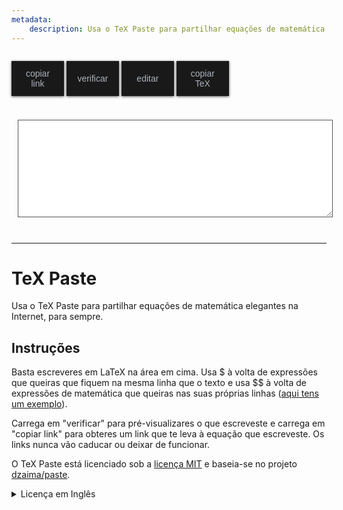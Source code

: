 ```yaml
---
metadata:
    description: Usa o TeX Paste para partilhar equações de matemática elegantes na Internet, para sempre.
---
```


<style>
textarea, button {
    /* Apart from the colours, styling copied from the "Search" bar in the blog. */
    border-top-color: #555555;
    border-top-style: solid;
    border-top-width: 0.05rem;
    border-right-color: #555555;
    border-right-style: solid;
    border-right-width: 0.05rem;
    border-bottom-color: #555555;
    border-bottom-style: solid;
    border-bottom-width: 0.05rem;
    border-left-color: #555555;
    border-left-style: solid;
    border-left-width: 0.05rem;
    border-image-outset: 0;
    border-image-repeat: stretch;
    border-image-slice: 100%;
    border-image-source: none;
    border-image-width: 1;
}

button {
    font-size:1em;
    width:6em;
    height:4em;
    vertical-align:top;
    margin-top:1em;
    margin-bottom:1em;
    background: #191919;
    border: none;
    box-shadow: 0 1px 4px #555555;
}

button:disabled {
    background: #333333;
    box-shadow: none;
}

button:hover {
    background: #202a37;
}

textarea, button, #genc {
    color: #adb3bd;
    font-family: "Miriam Libre", sans-serif;
}
</style>

<button id="saveB" title="alt+s" class="button" onclick="save_tex(true)"           >copiar<br>link</button>
<button id="viewB" title="alt+v" class="button" onclick="editor_mode(2)"           >verificar     </button>
<button id="editB" title="alt+e" class="button" onclick="editor_mode(0)"           >editar        </button>
<button id="copyB" title="alt+c" class="button" onclick="copy_link(tex_area.value)">copiar<br>TeX</button>

<div style="top:4em; left:.5em; right:.5em; bottom:0; font-size:125%; color:#101010;">
    <textarea class="mainArea" id="tex_area" spellcheck="false" style="width:100%;margin:10px" rows="10"></textarea>
    <div class="mainArea" id="genc">
    </div>
</div>
<script src="https://mathspp.com/user/themes/myquark/js/pako.min.js"></script>

<script>
    MathJax = {
    tex: {
        inlineMath: [['$', '$'], ['\\(', '\\)']]
    },
    svg: {
        fontCache: 'global'
    }
    };
</script>
<script type="text/javascript" id="MathJax-script" src="https://cdn.jsdelivr.net/npm/mathjax@3/es5/tex-svg.js"></script>

  <script type="text/javascript">
    var EDITOR_MODE = 0; // 0-edit; 2-view

    function editor_mode(mode) {
      EDITOR_MODE = mode;
      tex_area.style.display = EDITOR_MODE==0? 'block' : 'none';
      genc.style.display = EDITOR_MODE==2? 'block' : 'none';
      editB.disabled = EDITOR_MODE==0;
      viewB.disabled = EDITOR_MODE==2;
      if (mode==0) tex_area.focus();
      if (mode==2) texify_input();
    }
    
    
    function texify_input() {
        genc.innerText = tex_area.value;
        genc.style="";
        MathJax.typeset();
    }
    
    function save_tex(copyLink = false) {
      let b64 = "#0"+tex_enc(tex_area.value);
      history.pushState({}, "", b64);
      if (copyLink) copy_link(location.href.replace("/#", "#"));
    }
    function tex_enc(str = tex_area.value) {
      let bytes = new TextEncoder("utf-8").encode(str);
      return tex_arrToB64(tex_deflate(bytes));
    }
    function tex_dec(str) {
      try {
        return new TextDecoder("utf-8").decode(tex_inflate(tex_b64ToArr(str)));
      } catch (e) {
        return "failed to decode - full link not copied?";
      }
    }

    function tex_arrToB64(arr) {
      var bytestr = "";
      arr.forEach(c => bytestr+= String.fromCharCode(c));
      return btoa(bytestr).replace(/\+/g, "@").replace(/=+/, "");
    }
    function tex_b64ToArr(str) {
      return new Uint8Array([...atob(decodeURIComponent(str).replace(/@/g, "+"))].map(c=>c.charCodeAt()))
    }
    
    function tex_deflate(arr) {
      return pako.deflateRaw(arr, {"level": 9});
    }
    function tex_inflate(arr) {
      return pako.inflateRaw(arr);
    }

    function copy_link(str) {
      navigator.clipboard.writeText(str);
    }

    function tex_load_page() {
      tex_area.value = "";
      let hash = decodeURIComponent(location.hash.slice(1));
      let v = hash[0];
      hash = hash.slice(1); // remove version
      if (hash) {
        let parts = hash.split("#");
        tex_area.value = parts[0]? tex_dec(parts[0]) : "";
        editor_mode(tex_area.value? 2 : 0);
      } else editor_mode(0);
    }
    tex_load_page();
    window.onhashchange=tex_load_page;
    
    document.addEventListener("keydown", e => {
      let code = e.code;
      let ctrl = e.ctrlKey;
      let alt = e.altKey;
      if (alt) {
        if (code == 'KeyS') { saveB.click(); e.preventDefault(); viewB.click(); }
        if (code == 'KeyE') { editB.click(); e.preventDefault(); tex_area.focus(); }
        if (code == 'KeyV') { viewB.click(); e.preventDefault(); }
        if (code == 'KeyC') { copyB.click(); e.preventDefault(); }
      }
      if (ctrl && code == 'KeyR') save_tex(false);
      if (code == 'F5') save_tex(false);
    });
  </script>

<br />

---

# TeX Paste

Usa o TeX Paste para partilhar equações de matemática elegantes na Internet, para sempre.

## Instruções

Basta escreveres em LaTeX na área em cima. Usa \$ à volta de expressões que queiras que fiquem na mesma linha que o texto e usa \$\$ à volta de expressões de matemática que queiras nas suas próprias linhas ([aqui tens um exemplo][multiline]).

Carrega em "verificar" para pré-visualizares o que escreveste e carrega em "copiar link" para obteres um link que te leva à equação que escreveste. Os links nunca vão caducar ou deixar de funcionar.

O TeX Paste está licenciado sob a [licença MIT][mit] e baseia-se no projeto [dzaima/paste][dzaima-paste].

<details>
<summary>Licença em Inglês</summary>
Copyright 2020 Rodrigo Girão Serrão.
<br />
Permission is hereby granted, free of charge, to any person obtaining a copy of this software and associated documentation files (the "Software"), to deal in the Software without restriction, including without limitation the rights to use, copy, modify, merge, publish, distribute, sublicense, and/or sell copies of the Software, and to permit persons to whom the Software is furnished to do so, subject to the following conditions:
<br />
<br />
The above copyright notice and this permission notice shall be included in all copies or substantial portions of the Software.
<br />
<br />
THE SOFTWARE IS PROVIDED "AS IS", WITHOUT WARRANTY OF ANY KIND, EXPRESS OR IMPLIED, INCLUDING BUT NOT LIMITED TO THE WARRANTIES OF MERCHANTABILITY, FITNESS FOR A PARTICULAR PURPOSE AND NONINFRINGEMENT. IN NO EVENT SHALL THE AUTHORS OR COPYRIGHT HOLDERS BE LIABLE FOR ANY CLAIM, DAMAGES OR OTHER LIABILITY, WHETHER IN AN ACTION OF CONTRACT, TORT OR OTHERWISE, ARISING FROM, OUT OF OR IN CONNECTION WITH THE SOFTWARE OR THE USE OR OTHER DEALINGS IN THE SOFTWARE.
</details>

[mit]: https://opensource.org/licenses/MIT
[dzaima-paste]: https://github.com/dzaima/paste
[multiline]: https://mathspp.com/pt/texpaste#0C0gsSlQoSi3OzylLLVJIVEgtLE08vPzw4nwFlcSKOCMFbYWkCiCRrGCrYKCiUJKfm8jFpaJSAeTGpBUlJlfrJinEFOQqxBQXFpVUJwE16CqYJCbX1lYbJdaqqAAA
